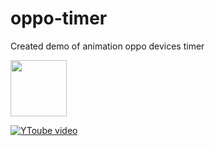 # oppo-timer

Created demo of animation oppo devices timer  

<img src="https://upload.wikimedia.org/wikipedia/commons/0/0a/OPPO_LOGO_2019.svg" width=90 height=90/>

[![YToube video](https://www.youtube.com/watch?v=8ScvbtuoERQ)](https://github.com/HeloyoM/csv-transporter/assets/57059886/636137ea-7e9c-4ebe-8728-b88c13cf1817)
